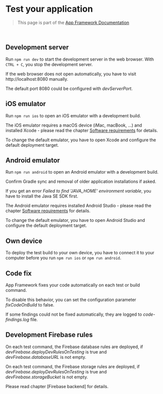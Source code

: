 # Test your application

> This page is part of the [App Framework Documentation](../DOCUMENTATION.md)

<br />

## Development server

Run `npm run dev` to start the development server in the web browser. With `CTRL + C`, you stop the development server.

If the web browser does not open automatically, you have to visit http://localhost:8080 manually.

The default port 8080 could be configured with *devServerPort*.

## iOS emulator

Run `npm run ios` to open an iOS emulator with a development build.

The iOS emulator requires a macOS device (iMac, macBook, ...) and installed Xcode - please read the chapter [Software requirements](software.md) for details.

To change the default emulator, you have to open Xcode and configure the default deployment target.

## Android emulator

Run `npm run android` to open an Android emulator with a development build.

Confirm Gradle sync and removal of older application installations if asked.

If you get an error *Failed to find 'JAVA_HOME' environment variable*, you have to install the Java SE SDK first.

The Android emulator requires installed Android Studio - please read the chapter [Software requirements](software.md) for details.

To change the default emulator, you have to open Android Studio and configure the default deployment target.

## Own device

To deploy the test build to your own device, you have to connect it to your computer before you run `npm run ios` or `npm run android`.

## Code fix

App Framework fixes your code automatically on each test or build command.

To disable this behavior, you can set the configuration parameter *fixCodeOnBuild* to false.

If some findings could not be fixed automatically, they are logged to *code-findings.log* file.

## Development Firebase rules

On each test command, the Firebase database rules are deployed, if *devFirebase.deployDevRulesOnTesting* is true and *devFirebase.databaseURL* is not empty.

On each test command, the Firebase storage rules are deployed, if *devFirebase.deployDevRulesOnTesting* is true and *devFirebase.storageBucket* is not empty.

Please read chapter [Firebase backend] for details.
